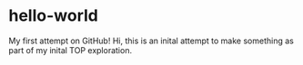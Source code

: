 # hello-world
My first attempt on GitHub!
Hi, this is an inital attempt to make something as part of my inital TOP exploration.
